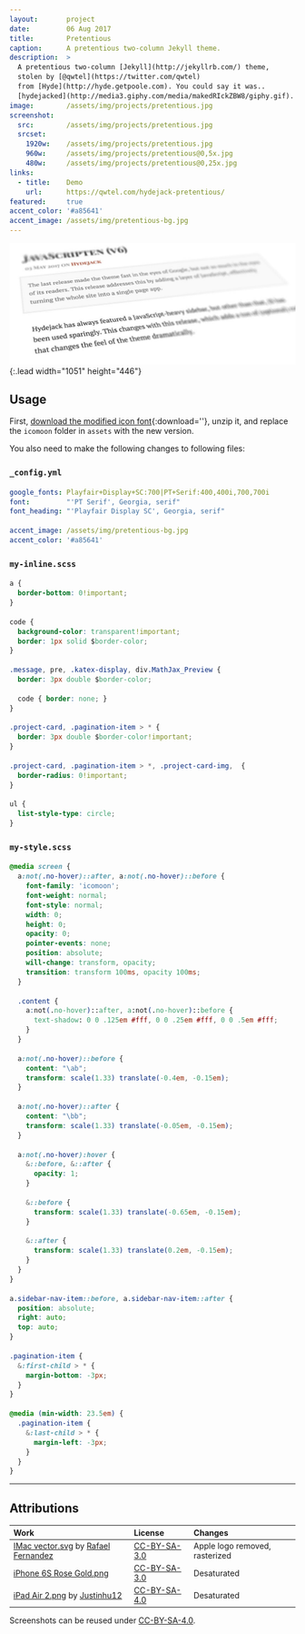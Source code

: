 ```yaml
---
layout:       project
date:         06 Aug 2017
title:        Pretentious
caption:      A pretentious two-column Jekyll theme.
description:  >
  A pretentious two-column [Jekyll](http://jekyllrb.com/) theme,
  stolen by [@qwtel](https://twitter.com/qwtel)
  from [Hyde](http://hyde.getpoole.com). You could say it was..
  [hydejacked](http://media3.giphy.com/media/makedRIckZBW8/giphy.gif).
image:        /assets/img/projects/pretentious.jpg
screenshot:
  src:        /assets/img/projects/pretentious.jpg
  srcset:
    1920w:    /assets/img/projects/pretentious.jpg
    960w:     /assets/img/projects/pretentious@0,5x.jpg
    480w:     /assets/img/projects/pretentious@0,25x.jpg
links:
  - title:    Demo
    url:      https://qwtel.com/hydejack-pretentious/
featured:     true
accent_color: '#a85641'
accent_image: /assets/img/pretentious-bg.jpg
---
```


![Typeface](../assets/img/pretentious-1.jpg){:.lead width="1051" height="446"}

## Usage
First, [download the modified icon font](https://hydejack.com/assets/icomoon-pretentious.zip){:download=''},
unzip it, and replace the `icomoon` folder in `assets` with the new version.

You also need to make the following changes to following files:

### `_config.yml`

~~~yml
google_fonts: Playfair+Display+SC:700|PT+Serif:400,400i,700,700i
font:         "'PT Serif', Georgia, serif"
font_heading: "'Playfair Display SC', Georgia, serif"

accent_image: /assets/img/pretentious-bg.jpg
accent_color: '#a85641'
~~~

### `my-inline.scss`

~~~css
a {
  border-bottom: 0!important;
}

code {
  background-color: transparent!important;
  border: 1px solid $border-color;
}

.message, pre, .katex-display, div.MathJax_Preview {
  border: 3px double $border-color;

  code { border: none; }
}

.project-card, .pagination-item > * {
  border: 3px double $border-color!important;
}

.project-card, .pagination-item > *, .project-card-img,  {
  border-radius: 0!important;
}

ul {
  list-style-type: circle;
}
~~~

### `my-style.scss`

~~~css
@media screen {
  a:not(.no-hover)::after, a:not(.no-hover)::before {
    font-family: 'icomoon';
    font-weight: normal;
    font-style: normal;
    width: 0;
    height: 0;
    opacity: 0;
    pointer-events: none;
    position: absolute;
    will-change: transform, opacity;
    transition: transform 100ms, opacity 100ms;
  }

  .content {
    a:not(.no-hover)::after, a:not(.no-hover)::before {
      text-shadow: 0 0 .125em #fff, 0 0 .25em #fff, 0 0 .5em #fff;
    }
  }

  a:not(.no-hover)::before {
    content: "\ab";
    transform: scale(1.33) translate(-0.4em, -0.15em);
  }

  a:not(.no-hover)::after {
    content: "\bb";
    transform: scale(1.33) translate(-0.05em, -0.15em);
  }

  a:not(.no-hover):hover {
    &::before, &::after {
      opacity: 1;
    }

    &::before {
      transform: scale(1.33) translate(-0.65em, -0.15em);
    }

    &::after {
      transform: scale(1.33) translate(0.2em, -0.15em);
    }
  }
}

a.sidebar-nav-item::before, a.sidebar-nav-item::after {
  position: absolute;
  right: auto;
  top: auto;
}

.pagination-item {
  &:first-child > * {
    margin-bottom: -3px;
  }
}

@media (min-width: 23.5em) {
  .pagination-item {
    &:last-child > * {
      margin-left: -3px;
    }
  }
}
~~~

***

## Attributions

| Work                                                   | License        | Changes
|:-------------------------------------------------------|:---------------|:-
| [IMac vector.svg][11] by [Rafael Fernandez][12]        | [CC-BY-SA-3.0] | Apple logo removed, rasterized
| [iPhone 6S Rose Gold.png][21]                          | [CC-BY-SA-3.0] | Desaturated
| [iPad Air 2.png][31] by [Justinhu12][32]               | [CC-BY-SA-4.0] | Desaturated

Screenshots can be reused under [CC-BY-SA-4.0].

[11]: https://commons.wikimedia.org/wiki/File:IMac_vector.svg
[12]: https://commons.wikimedia.org/wiki/User:TheGoldenBox
[21]: https://commons.wikimedia.org/wiki/File:IPhone_6S_Rose_Gold.png
[31]: https://commons.wikimedia.org/wiki/File:IPad_Air_2.png
[32]: https://commons.wikimedia.org/wiki/User:Justinhu12

[CC-BY-SA-4.0]: https://creativecommons.org/licenses/by-sa/4.0/
[CC-BY-SA-3.0]: https://creativecommons.org/licenses/by-sa/3.0/
